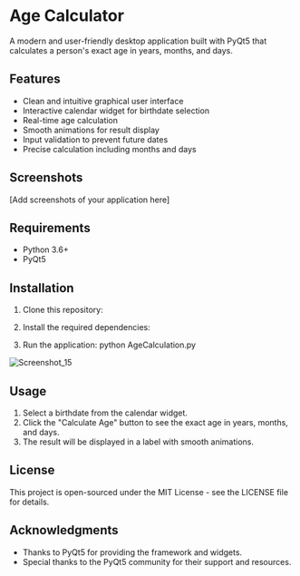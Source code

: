 # Age Calculator

A modern and user-friendly desktop application built with PyQt5 that calculates a person's exact age in years, months, and days.

## Features

- Clean and intuitive graphical user interface
- Interactive calendar widget for birthdate selection
- Real-time age calculation
- Smooth animations for result display
- Input validation to prevent future dates
- Precise calculation including months and days

## Screenshots

[Add screenshots of your application here]

## Requirements

- Python 3.6+
- PyQt5

## Installation

1. Clone this repository:

2. Install the required dependencies:

3. Run the application:
    python AgeCalculation.py

![Screenshot_15](https://github.com/user-attachments/assets/2bec58a7-4b0e-4aac-ba32-91b5ff62f6e8)


## Usage

1. Select a birthdate from the calendar widget.
2. Click the "Calculate Age" button to see the exact age in years, months, and days.
3. The result will be displayed in a label with smooth animations.

## License

This project is open-sourced under the MIT License - see the LICENSE file for details.

## Acknowledgments

- Thanks to PyQt5 for providing the framework and widgets.
- Special thanks to the PyQt5 community for their support and resources.
